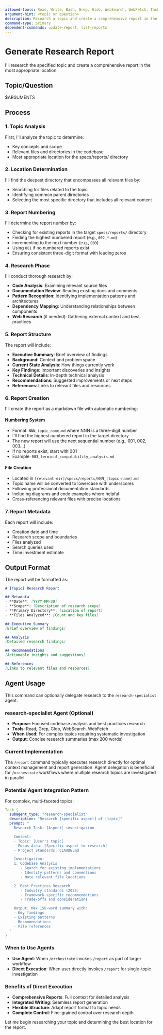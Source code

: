 ```yaml
---
allowed-tools: Read, Write, Bash, Grep, Glob, WebSearch, WebFetch, Task
argument-hint: <topic or question>
description: Research a topic and create a comprehensive report in the appropriate specs/reports/ directory
command-type: primary
dependent-commands: update-report, list-reports
---
```


# Generate Research Report

I'll research the specified topic and create a comprehensive report in the most appropriate location.

## Topic/Question
$ARGUMENTS

## Process

### 1. Topic Analysis
First, I'll analyze the topic to determine:
- Key concepts and scope
- Relevant files and directories in the codebase
- Most appropriate location for the specs/reports/ directory

### 2. Location Determination
I'll find the deepest directory that encompasses all relevant files by:
- Searching for files related to the topic
- Identifying common parent directories
- Selecting the most specific directory that includes all relevant content

### 3. Report Numbering
I'll determine the report number by:
- Checking for existing reports in the target `specs/reports/` directory
- Finding the highest numbered report (e.g., `002_*.md`)
- Incrementing to the next number (e.g., `003`)
- Using `001` if no numbered reports exist
- Ensuring consistent three-digit format with leading zeros

### 4. Research Phase
I'll conduct thorough research by:
- **Code Analysis**: Examining relevant source files
- **Documentation Review**: Reading existing docs and comments
- **Pattern Recognition**: Identifying implementation patterns and architectures
- **Dependency Mapping**: Understanding relationships between components
- **Web Research** (if needed): Gathering external context and best practices

### 5. Report Structure
The report will include:
- **Executive Summary**: Brief overview of findings
- **Background**: Context and problem space
- **Current State Analysis**: How things currently work
- **Key Findings**: Important discoveries and insights
- **Technical Details**: In-depth technical analysis
- **Recommendations**: Suggested improvements or next steps
- **References**: Links to relevant files and resources

### 6. Report Creation
I'll create the report as a markdown file with automatic numbering:

#### Numbering System
- Format: `NNN_topic_name.md` where NNN is a three-digit number
- I'll find the highest numbered report in the target directory
- The new report will use the next sequential number (e.g., 001, 002, 003...)
- If no reports exist, start with 001
- Example: `003_terminal_compatibility_analysis.md`

#### File Creation
- Located in `[relevant-dir]/specs/reports/NNN_[topic-name].md`
- Topic name will be converted to lowercase with underscores
- Following professional documentation standards
- Including diagrams and code examples where helpful
- Cross-referencing relevant files with precise locations

### 7. Report Metadata
Each report will include:
- Creation date and time
- Research scope and boundaries
- Files analyzed
- Search queries used
- Time investment estimate

## Output Format

The report will be formatted as:

```markdown
# [Topic] Research Report

## Metadata
- **Date**: [YYYY-MM-DD]
- **Scope**: [Description of research scope]
- **Primary Directory**: [Location of report]
- **Files Analyzed**: [Count and key files]

## Executive Summary
[Brief overview of findings]

## Analysis
[Detailed research findings]

## Recommendations
[Actionable insights and suggestions]

## References
[Links to relevant files and resources]
```

## Agent Usage

This command can optionally delegate research to the `research-specialist` agent:

### research-specialist Agent (Optional)
- **Purpose**: Focused codebase analysis and best practices research
- **Tools**: Read, Grep, Glob, WebSearch, WebFetch
- **When Used**: For complex topics requiring systematic investigation
- **Output**: Concise research summaries (max 200 words)

### Current Implementation
The `/report` command typically executes research directly for optimal context management and report generation. Agent delegation is beneficial for `/orchestrate` workflows where multiple research topics are investigated in parallel.

### Potential Agent Integration Pattern
For complex, multi-faceted topics:
```yaml
Task {
  subagent_type: "research-specialist"
  description: "Research [specific aspect] of [topic]"
  prompt: "
    Research Task: [Aspect] investigation

    Context:
    - Topic: [User's topic]
    - Focus Area: [Specific aspect to research]
    - Project Standards: CLAUDE.md

    Investigation:
    1. Codebase Analysis
       - Search for existing implementations
       - Identify patterns and conventions
       - Note relevant file locations

    2. Best Practices Research
       - Industry standards (2025)
       - Framework-specific recommendations
       - Trade-offs and considerations

    Output: Max 150-word summary with:
    - Key findings
    - Existing patterns
    - Recommendations
    - File references
  "
}
```

### When to Use Agents
- **Use Agent**: When `/orchestrate` invokes `/report` as part of larger workflow
- **Direct Execution**: When user directly invokes `/report` for single-topic investigation

### Benefits of Direct Execution
- **Comprehensive Reports**: Full context for detailed analysis
- **Integrated Writing**: Seamless report generation
- **Flexible Structure**: Adapt report format to topic needs
- **Complete Control**: Fine-grained control over research depth

Let me begin researching your topic and determining the best location for the report.
